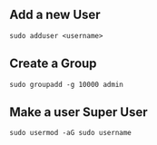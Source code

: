 ## Add a new User
`sudo adduser <username>`


## Create a Group

`sudo groupadd -g 10000 admin`

## Make a user Super User
`sudo usermod -aG sudo username`

